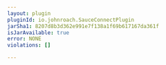 ```yaml
---
layout: plugin
pluginId: io.johnroach.SauceConnectPlugin
jarSha1: 8207d8b3d362e991e7f138a1f69b617167da361f
isJarAvailable: true
error: NONE
violations: []

---
```

